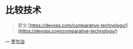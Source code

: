# 比较技术

> 原文:[https://devops.com/comparative-technology/](https://devops.com/comparative-technology/)

— [罗尔泊](https://devops.com/author/breselman/)